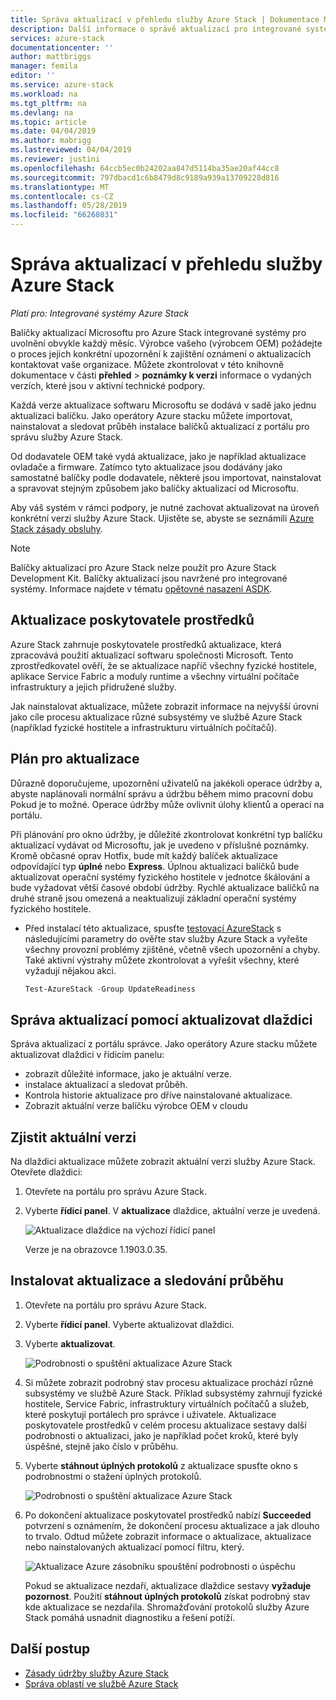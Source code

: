 ```yaml
---
title: Správa aktualizací v přehledu služby Azure Stack | Dokumentace Microsoftu
description: Další informace o správě aktualizací pro integrované systémy Azure Stack.
services: azure-stack
documentationcenter: ''
author: mattbriggs
manager: femila
editor: ''
ms.service: azure-stack
ms.workload: na
ms.tgt_pltfrm: na
ms.devlang: na
ms.topic: article
ms.date: 04/04/2019
ms.author: mabrigg
ms.lastreviewed: 04/04/2019
ms.reviewer: justini
ms.openlocfilehash: 64ccb5ec0b24202aa847d5114ba35ae20af44cc8
ms.sourcegitcommit: 797dbacd1c6b8479d8c9189a939a13709228d816
ms.translationtype: MT
ms.contentlocale: cs-CZ
ms.lasthandoff: 05/28/2019
ms.locfileid: "66268031"
---
```

# <a name="manage-updates-in-azure-stack-overview"></a>Správa aktualizací v přehledu služby Azure Stack

*Platí pro: Integrované systémy Azure Stack*

Balíčky aktualizací Microsoftu pro Azure Stack integrované systémy pro uvolnění obvykle každý měsíc. Výrobce vašeho (výrobcem OEM) požádejte o proces jejich konkrétní upozornění k zajištění oznámení o aktualizacích kontaktovat vaše organizace. Můžete zkontrolovat v této knihovně dokumentace v části **přehled** > **poznámky k verzi** informace o vydaných verzích, které jsou v aktivní technické podpory. 

Každá verze aktualizace softwaru Microsoftu se dodává v sadě jako jednu aktualizaci balíčku. Jako operátory Azure stacku můžete importovat, nainstalovat a sledovat průběh instalace balíčků aktualizací z portálu pro správu služby Azure Stack.

Od dodavatele OEM také vydá aktualizace, jako je například aktualizace ovladače a firmware. Zatímco tyto aktualizace jsou dodávány jako samostatné balíčky podle dodavatele, některé jsou importovat, nainstalovat a spravovat stejným způsobem jako balíčky aktualizací od Microsoftu.

Aby váš systém v rámci podpory, je nutné zachovat aktualizovat na úroveň konkrétní verzi služby Azure Stack. Ujistěte se, abyste se seznámili [Azure Stack zásady obsluhy](azure-stack-servicing-policy.md).

> [!NOTE]
> Balíčky aktualizací pro Azure Stack nelze použít pro Azure Stack Development Kit. Balíčky aktualizací jsou navržené pro integrované systémy. Informace najdete v tématu [opětovné nasazení ASDK](/azure-stack/asdk).

## <a name="the-update-resource-provider"></a>Aktualizace poskytovatele prostředků

Azure Stack zahrnuje poskytovatele prostředků aktualizace, která zpracovává použití aktualizací softwaru společnosti Microsoft. Tento zprostředkovatel ověří, že se aktualizace napříč všechny fyzické hostitele, aplikace Service Fabric a moduly runtime a všechny virtuální počítače infrastruktury a jejich přidružené služby.

Jak nainstalovat aktualizace, můžete zobrazit informace na nejvyšší úrovni jako cíle procesu aktualizace různé subsystémy ve službě Azure Stack (například fyzické hostitele a infrastrukturu virtuálních počítačů).

## <a name="plan-for-updates"></a>Plán pro aktualizace

Důrazně doporučujeme, upozornění uživatelů na jakékoli operace údržby a, abyste naplánovali normální správu a údržbu během mimo pracovní dobu Pokud je to možné. Operace údržby může ovlivnit úlohy klientů a operací na portálu.

Při plánování pro okno údržby, je důležité zkontrolovat konkrétní typ balíčku aktualizací vydávat od Microsoftu, jak je uvedeno v příslušné poznámky. Kromě občasné oprav Hotfix, bude mít každý balíček aktualizace odpovídající typ **úplné** nebo **Express**. Úplnou aktualizaci balíčků bude aktualizovat operační systémy fyzického hostitele v jednotce škálování a bude vyžadovat větší časové období údržby. Rychlé aktualizace balíčků na druhé straně jsou omezená a neaktualizují základní operační systémy fyzického hostitele.

- Před instalací této aktualizace, spusťte [testovací AzureStack](azure-stack-diagnostic-test.md) s následujícími parametry do ověřte stav služby Azure Stack a vyřešte všechny provozní problémy zjištěné, včetně všech upozornění a chyby. Také aktivní výstrahy můžete zkontrolovat a vyřešit všechny, které vyžadují nějakou akci.  

  ```powershell
  Test-AzureStack -Group UpdateReadiness
  ``` 

## <a name="using-the-update-tile-to-manage-updates"></a>Správa aktualizací pomocí aktualizovat dlaždici

Správa aktualizací z portálu správce. Jako operátory Azure stacku můžete aktualizovat dlaždici v řídicím panelu:

- zobrazit důležité informace, jako je aktuální verze.
- instalace aktualizací a sledovat průběh.
- Kontrola historie aktualizace pro dříve nainstalované aktualizace.
- Zobrazit aktuální verze balíčku výrobce OEM v cloudu
 
## <a name="determine-the-current-version"></a>Zjistit aktuální verzi

Na dlaždici aktualizace můžete zobrazit aktuální verzi služby Azure Stack. Otevřete dlaždici:

1. Otevřete na portálu pro správu Azure Stack.
2. Vyberte **řídicí panel**. V **aktualizace** dlaždice, aktuální verze je uvedená. 

    ![Aktualizace dlaždice na výchozí řídicí panel](./media/azure-stack-updates/image1.png)

    Verze je na obrazovce 1.1903.0.35.

## <a name="install-updates-and-monitor-progress"></a>Instalovat aktualizace a sledování průběhu


1. Otevřete na portálu pro správu Azure Stack.
2. Vyberte **řídicí panel**. Vyberte aktualizovat dlaždici.
3. Vyberte **aktualizovat**.

    ![Podrobnosti o spuštění aktualizace Azure Stack](media/azure-stack-updates/azure-stack-update-button.png)

4.  Si můžete zobrazit podrobný stav procesu aktualizace prochází různé subsystémy ve službě Azure Stack. Příklad subsystémy zahrnují fyzické hostitele, Service Fabric, infrastruktury virtuálních počítačů a služeb, které poskytují portálech pro správce i uživatele. Aktualizace poskytovatele prostředků v celém procesu aktualizace sestavy další podrobnosti o aktualizaci, jako je například počet kroků, které byly úspěšné, stejně jako číslo v průběhu.

5. Vyberte **stáhnout úplných protokolů** z aktualizace spusťte okno s podrobnostmi o stažení úplných protokolů.

    ![Podrobnosti o spuštění aktualizace Azure Stack](media/azure-stack-updates/update-run-details.png)

6. Po dokončení aktualizace poskytovatel prostředků nabízí **Succeeded** potvrzení s oznámením, že dokončení procesu aktualizace a jak dlouho to trvalo. Odtud můžete zobrazit informace o aktualizace, aktualizace nebo nainstalovaných aktualizací pomocí filtru, který.

    ![Aktualizace Azure zásobníku spouštění podrobnosti o úspěchu](media/azure-stack-updates/update-success.png)

   Pokud se aktualizace nezdaří, aktualizace dlaždice sestavy **vyžaduje pozornost**. Použití **stáhnout úplných protokolů** získat podrobný stav kde aktualizace se nezdařila. Shromažďování protokolů služby Azure Stack pomáhá usnadnit diagnostiku a řešení potíží.

## <a name="next-steps"></a>Další postup

- [Zásady údržby služby Azure Stack](azure-stack-servicing-policy.md) 
- [Správa oblastí ve službě Azure Stack](azure-stack-region-management.md)
